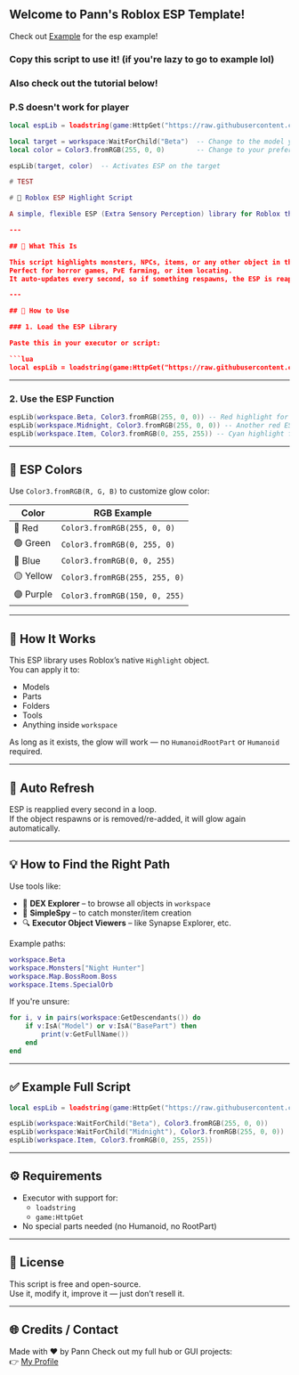 ## Welcome to Pann's Roblox ESP Template!

Check out [Example](https://github.com/scripterpan/scripterpan/blob/main/ESP-Template/Example.lua) for the esp example!

### Copy this script to use it! (if you're lazy to go to example lol) 
### Also check out the tutorial below! 
### P.S doesn't work for player



```lua
local espLib = loadstring(game:HttpGet("https://raw.githubusercontent.com/scripterpan/scripterpan/refs/heads/main/ESP-Template/Script.lua"))()

local target = workspace:WaitForChild("Beta")  -- Change to the model you want to highlight
local color = Color3.fromRGB(255, 0, 0)        -- Change to your preferred color

espLib(target, color)  -- Activates ESP on the target

# TEST

# 🔦 Roblox ESP Highlight Script

A simple, flexible ESP (Extra Sensory Perception) library for Roblox that adds glow effects to any object using Roblox's built-in `Highlight`.

---

## 📌 What This Is

This script highlights monsters, NPCs, items, or any other object in the game with a glowing effect.  
Perfect for horror games, PvE farming, or item locating.  
It auto-updates every second, so if something respawns, the ESP is reapplied.

---

## 💾 How to Use

### 1. Load the ESP Library

Paste this in your executor or script:

```lua
local espLib = loadstring(game:HttpGet("https://raw.githubusercontent.com/scripterpan/scripterpan/refs/heads/main/ESP-Template/Script.lua"))()
```

---

### 2. Use the ESP Function

```lua
espLib(workspace.Beta, Color3.fromRGB(255, 0, 0)) -- Red highlight for "Beta" monster
espLib(workspace.Midnight, Color3.fromRGB(255, 0, 0)) -- Another red ESP
espLib(workspace.Item, Color3.fromRGB(0, 255, 255)) -- Cyan highlight for an item
```

---

## 🎨 ESP Colors

Use `Color3.fromRGB(R, G, B)` to customize glow color:

| Color     | RGB Example                  |
|-----------|------------------------------|
| 🔴 Red    | `Color3.fromRGB(255, 0, 0)`  |
| 🟢 Green  | `Color3.fromRGB(0, 255, 0)`  |
| 🔵 Blue   | `Color3.fromRGB(0, 0, 255)`  |
| 🟡 Yellow | `Color3.fromRGB(255, 255, 0)`|
| 🟣 Purple | `Color3.fromRGB(150, 0, 255)`|

---

## 🧠 How It Works

This ESP library uses Roblox’s native `Highlight` object.  
You can apply it to:

- Models
- Parts
- Folders
- Tools
- Anything inside `workspace`

As long as it exists, the glow will work — no `HumanoidRootPart` or `Humanoid` required.

---

## 🔁 Auto Refresh

ESP is reapplied every second in a loop.  
If the object respawns or is removed/re-added, it will glow again automatically.

---

## 💡 How to Find the Right Path

Use tools like:

- 🧩 **DEX Explorer** – to browse all objects in `workspace`
- 🧪 **SimpleSpy** – to catch monster/item creation
- 🔍 **Executor Object Viewers** – like Synapse Explorer, etc.

Example paths:
```lua
workspace.Beta
workspace.Monsters["Night Hunter"]
workspace.Map.BossRoom.Boss
workspace.Items.SpecialOrb
```

If you're unsure:
```lua
for i, v in pairs(workspace:GetDescendants()) do
    if v:IsA("Model") or v:IsA("BasePart") then
        print(v:GetFullName())
    end
end
```

---

## ✅ Example Full Script

```lua
local espLib = loadstring(game:HttpGet("https://raw.githubusercontent.com/scripterpan/scripterpan/refs/heads/main/ESP-Template/Script.lua"))()

espLib(workspace:WaitForChild("Beta"), Color3.fromRGB(255, 0, 0))
espLib(workspace:WaitForChild("Midnight"), Color3.fromRGB(255, 0, 0))
espLib(workspace.Item, Color3.fromRGB(0, 255, 255))
```

---

## ⚙️ Requirements

- Executor with support for:
  - `loadstring`
  - `game:HttpGet`
- No special parts needed (no Humanoid, no RootPart)

---

## 🤝 License

This script is free and open-source.  
Use it, modify it, improve it — just don’t resell it.

---

## 🌐 Credits / Contact

Made with ❤️ by Pann
Check out my full hub or GUI projects:  
👉 [My Profile](https://github.com/scripterpan)
